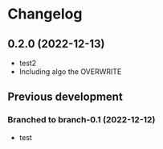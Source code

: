 # Changelog

## 0.2.0 (2022-12-13)

* test2
* Including algo the OVERWRITE

## Previous development

### Branched to branch-0.1 (2022-12-12)

* test

### 
